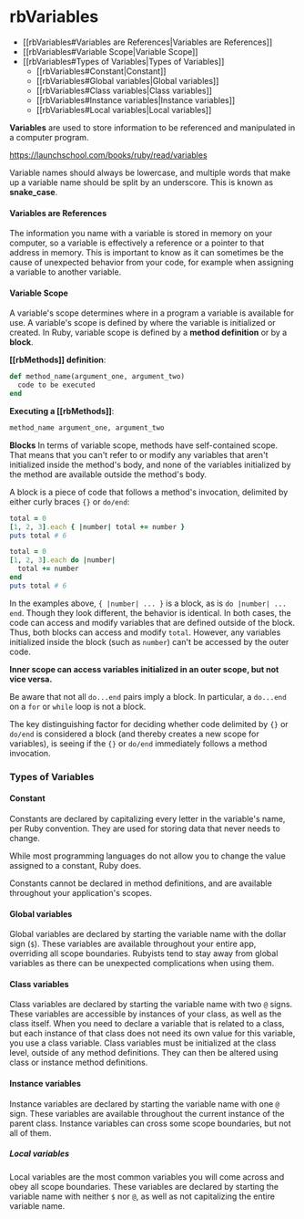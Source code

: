 # rbVariables
- [[rbVariables#Variables are References|Variables are References]]
- [[rbVariables#Variable Scope|Variable Scope]]
- [[rbVariables#Types of Variables|Types of Variables]]
	- [[rbVariables#Constant|Constant]]
	- [[rbVariables#Global variables|Global variables]]
	- [[rbVariables#Class variables|Class variables]]
	- [[rbVariables#Instance variables|Instance variables]]
	- [[rbVariables#Local variables|Local variables]]


**Variables** are used to store information to be referenced and manipulated in a computer program.

https://launchschool.com/books/ruby/read/variables

Variable names should always be lowercase, and multiple words that make up a variable name should be split by an underscore. This is known as **snake_case**.

#### Variables are References

The information you name with a variable is stored in memory on your computer, so a variable is effectively a reference or a pointer to that address in memory. This is important to know as it can sometimes be the cause of unexpected behavior from your code, for example when assigning a variable to another variable.

#### Variable Scope
A variable's scope determines where in a program a variable is available for use. A variable's scope is defined by where the variable is initialized or created. In Ruby, variable scope is defined by a **method definition** or by a **block**.

**[[rbMethods]] definition**: 
```ruby
def method_name(argument_one, argument_two)
  code to be executed
end
```

**Executing a [[rbMethods]]**: 
```ruby
method_name argument_one, argument_two
```


**Blocks**
In terms of variable scope, methods have self-contained scope. That means that you can't refer to or modify any variables that aren't initialized inside the method's body, and none of the variables initialized by the method are available outside the method's body.

A block is a piece of code that follows a method's invocation, delimited by either curly braces `{}` or `do/end`:

```ruby
total = 0
[1, 2, 3].each { |number| total += number }
puts total # 6
```

```ruby
total = 0
[1, 2, 3].each do |number|
  total += number
end
puts total # 6
```

In the examples above, `{ |number| ... }` is a block, as is `do |number| ... end`. Though they look different, the behavior is identical. In both cases, the code can access and modify variables that are defined outside of the block. Thus, both blocks can access and modify `total`. However, any variables initialized inside the block (such as `number`) can't be accessed by the outer code.

**Inner scope can access variables initialized in an outer scope, but not vice versa.**

Be aware that not all `do...end` pairs imply a block.  In particular, a `do...end` on a `for` or `while` loop is not a block.

The key distinguishing factor for deciding whether code delimited by `{}` or `do/end` is considered a block (and thereby creates a new scope for variables), is seeing if the `{}` or `do/end` immediately follows a method invocation. 

### Types of Variables

#### Constant
Constants are declared by capitalizing every letter in the variable's name, per Ruby convention. They are used for storing data that never needs to change.

While most programming languages do not allow you to change the value assigned to a constant, Ruby does.

Constants cannot be declared in method definitions, and are available throughout your application's scopes.
#### Global variables
Global variables are declared by starting the variable name with the dollar sign (`$`). These variables are available throughout your entire app, overriding all scope boundaries. Rubyists tend to stay away from global variables as there can be unexpected complications when using them.
#### Class variables
Class variables are declared by starting the variable name with two `@` signs. These variables are accessible by instances of your class, as well as the class itself. When you need to declare a variable that is related to a class, but each instance of that class does not need its own value for this variable, you use a class variable. Class variables must be initialized at the class level, outside of any method definitions. They can then be altered using class or instance method definitions.
#### Instance variables
Instance variables are declared by starting the variable name with one `@` sign. These variables are available throughout the current instance of the parent class. Instance variables can cross some scope boundaries, but not all of them.
##### Local variables
Local variables are the most common variables you will come across and obey all scope boundaries. These variables are declared by starting the variable name with neither `$` nor `@`, as well as not capitalizing the entire variable name. 
